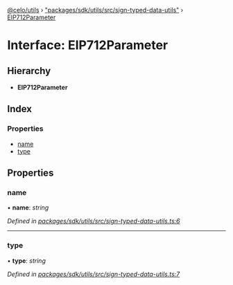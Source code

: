[@celo/utils](../README.md) › ["packages/sdk/utils/src/sign-typed-data-utils"](../modules/_packages_sdk_utils_src_sign_typed_data_utils_.md) › [EIP712Parameter](_packages_sdk_utils_src_sign_typed_data_utils_.eip712parameter.md)

# Interface: EIP712Parameter

## Hierarchy

* **EIP712Parameter**

## Index

### Properties

* [name](_packages_sdk_utils_src_sign_typed_data_utils_.eip712parameter.md#name)
* [type](_packages_sdk_utils_src_sign_typed_data_utils_.eip712parameter.md#type)

## Properties

###  name

• **name**: *string*

*Defined in [packages/sdk/utils/src/sign-typed-data-utils.ts:6](https://github.com/celo-org/celo-monorepo/blob/master/packages/sdk/utils/src/sign-typed-data-utils.ts#L6)*

___

###  type

• **type**: *string*

*Defined in [packages/sdk/utils/src/sign-typed-data-utils.ts:7](https://github.com/celo-org/celo-monorepo/blob/master/packages/sdk/utils/src/sign-typed-data-utils.ts#L7)*
